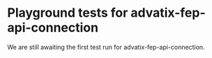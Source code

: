 # Playground tests for advatix-fep-api-connection
We are still awaiting the first test run for advatix-fep-api-connection.
